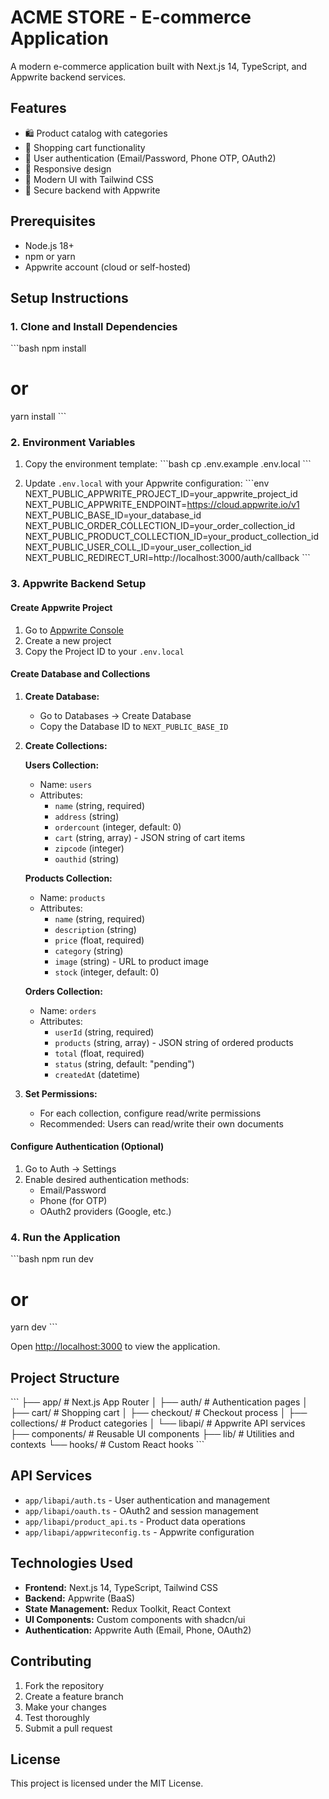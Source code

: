 # ACME STORE - E-commerce Application

A modern e-commerce application built with Next.js 14, TypeScript, and Appwrite backend services.

## Features

- 🛍️ Product catalog with categories
- 🛒 Shopping cart functionality
- 👤 User authentication (Email/Password, Phone OTP, OAuth2)
- 📱 Responsive design
- 🎨 Modern UI with Tailwind CSS
- 🔐 Secure backend with Appwrite

## Prerequisites

- Node.js 18+ 
- npm or yarn
- Appwrite account (cloud or self-hosted)

## Setup Instructions

### 1. Clone and Install Dependencies

\`\`\`bash
npm install
# or
yarn install
\`\`\`

### 2. Environment Variables

1. Copy the environment template:
\`\`\`bash
cp .env.example .env.local
\`\`\`

2. Update `.env.local` with your Appwrite configuration:
\`\`\`env
NEXT_PUBLIC_APPWRITE_PROJECT_ID=your_appwrite_project_id
NEXT_PUBLIC_APPWRITE_ENDPOINT=https://cloud.appwrite.io/v1
NEXT_PUBLIC_BASE_ID=your_database_id
NEXT_PUBLIC_ORDER_COLLECTION_ID=your_order_collection_id
NEXT_PUBLIC_PRODUCT_COLLECTION_ID=your_product_collection_id
NEXT_PUBLIC_USER_COLL_ID=your_user_collection_id
NEXT_PUBLIC_REDIRECT_URI=http://localhost:3000/auth/callback
\`\`\`

### 3. Appwrite Backend Setup

#### Create Appwrite Project
1. Go to [Appwrite Console](https://cloud.appwrite.io)
2. Create a new project
3. Copy the Project ID to your `.env.local`

#### Create Database and Collections

1. **Create Database:**
   - Go to Databases → Create Database
   - Copy the Database ID to `NEXT_PUBLIC_BASE_ID`

2. **Create Collections:**

   **Users Collection:**
   - Name: `users`
   - Attributes:
     - `name` (string, required)
     - `address` (string)
     - `ordercount` (integer, default: 0)
     - `cart` (string, array) - JSON string of cart items
     - `zipcode` (integer)
     - `oauthid` (string)

   **Products Collection:**
   - Name: `products`
   - Attributes:
     - `name` (string, required)
     - `description` (string)
     - `price` (float, required)
     - `category` (string)
     - `image` (string) - URL to product image
     - `stock` (integer, default: 0)

   **Orders Collection:**
   - Name: `orders`
   - Attributes:
     - `userId` (string, required)
     - `products` (string, array) - JSON string of ordered products
     - `total` (float, required)
     - `status` (string, default: "pending")
     - `createdAt` (datetime)

3. **Set Permissions:**
   - For each collection, configure read/write permissions
   - Recommended: Users can read/write their own documents

#### Configure Authentication (Optional)
1. Go to Auth → Settings
2. Enable desired authentication methods:
   - Email/Password
   - Phone (for OTP)
   - OAuth2 providers (Google, etc.)

### 4. Run the Application

\`\`\`bash
npm run dev
# or
yarn dev
\`\`\`

Open [http://localhost:3000](http://localhost:3000) to view the application.

## Project Structure

\`\`\`
├── app/                    # Next.js App Router
│   ├── auth/              # Authentication pages
│   ├── cart/              # Shopping cart
│   ├── checkout/          # Checkout process
│   ├── collections/       # Product categories
│   └── libapi/           # Appwrite API services
├── components/            # Reusable UI components
├── lib/                  # Utilities and contexts
└── hooks/                # Custom React hooks
\`\`\`

## API Services

- `app/libapi/auth.ts` - User authentication and management
- `app/libapi/oauth.ts` - OAuth2 and session management
- `app/libapi/product_api.ts` - Product data operations
- `app/libapi/appwriteconfig.ts` - Appwrite configuration

## Technologies Used

- **Frontend:** Next.js 14, TypeScript, Tailwind CSS
- **Backend:** Appwrite (BaaS)
- **State Management:** Redux Toolkit, React Context
- **UI Components:** Custom components with shadcn/ui
- **Authentication:** Appwrite Auth (Email, Phone, OAuth2)

## Contributing

1. Fork the repository
2. Create a feature branch
3. Make your changes
4. Test thoroughly
5. Submit a pull request

## License

This project is licensed under the MIT License.
